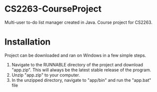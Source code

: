 # CS2263-CourseProject
Multi-user to-do list manager created in Java. Course project for CS2263.

# Installation
Project can be downloaded and ran on Windows in a few simple steps.
1. Navigate to the RUNNABLE directory of the project and download "app.zip". This will always be the latest stable release of the program.
2. Unzip "app.zip" to your computer.
3. In the unzipped directory, navigate to "app/bin" and run the "app.bat" file